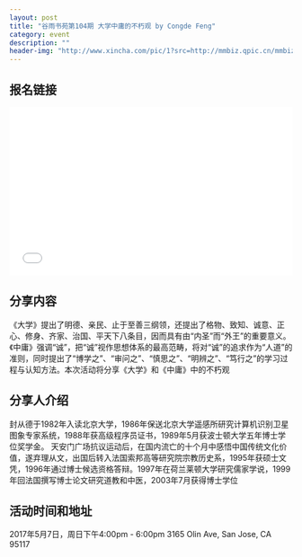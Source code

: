 ```yaml
---
layout: post
title: "谷雨书苑第104期 大学中庸的不朽观 by Congde Feng"
category: event
description: ""
header-img: "http://www.xincha.com/pic/1?src=http://mmbiz.qpic.cn/mmbiz_jpg/e4IeMBM2WCRGTz1KH6tu0AZHyXxDY882HjgMRXDq69WgVyriaSqTZBc7danwHic7iaO7Vz7dta7DlfibVkq3mJgQXw/0?wx_fmt=jpeg"
---
```


## 报名链接
<div style="width:100%; text-align:left;" ><iframe src="//eventbrite.com/tickets-external?eid=34268992479&ref=etckt" frameborder="0" height="300" width="100%" vspace="0" hspace="0" marginheight="5" marginwidth="5" scrolling="auto" allowtransparency="true"></iframe></div>

## 分享内容
《大学》提出了明德、亲民、止于至善三纲领，还提出了格物、致知、诚意、正心、修身、齐家、治国、平天下八条目，因而具有由“内圣”而“外王”的重要意义。《中庸》强调“诚”，把“诚”视作思想体系的最高范畴，将对“诚”的追求作为“人道”的准则，同时提出了“博学之”、“审问之”、“慎思之”、“明辨之”、“笃行之”的学习过程与认知方法。本次活动将分享《大学》和《中庸》中的不朽观

## 分享人介绍
封从德于1982年入读北京大学，1986年保送北京大学遥感所研究计算机识别卫星图象专家系统，1988年获高级程序员证书，1989年5月获波士顿大学五年博士学位奖学金。
天安门广场抗议运动后，在国内流亡的十个月中感悟中国传统文化价值，遂弃理从文，出国后转入法国索邦高等研究院宗教历史系，1995年获硕士文凭，1996年通过博士候选资格答辩。1997年在荷兰莱顿大学研究儒家学说，1999年回法国撰写博士论文研究道教和中医，2003年7月获得博士学位

## 活动时间和地址
2017年5月7日，周日下午4:00pm - 6:00pm
3165 Olin Ave, San Jose, CA 95117


